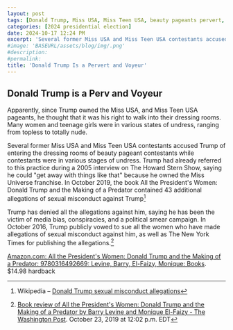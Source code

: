 ```yaml
---
layout: post
tags: [Donald Trump, Miss USA, Miss Teen USA, beauty pageants pervert, voyeur, ogling vulnerable women and teens in various states of undress]
categories: [2024 presidential election]
date: 2024-10-17 12:24 PM
excerpt: 'Several former Miss USA and Miss Teen USA contestants accused Trump of entering the dressing rooms of beauty pageant contestants while contestants were in various stages of undress. Trump had already referred to this practice during a 2005 interview on The Howard Stern Show, saying he could "get away with things like that" because he owned the Miss Universe franchise.'
#image: 'BASEURL/assets/blog/img/.png'
#description:
#permalink:
title: 'Donald Trump Is a Pervert and Voyeur'
---
```



## Donald Trump is a Perv and Voyeur

Apparently, since Trump owned the Miss USA, and Miss Teen USA pageants, he thought that it was his right to walk into their dressing rooms. Many women and teenage girls were in various states of undress, ranging from topless to totally nude.

Several former Miss USA and Miss Teen USA contestants accused Trump of entering the dressing rooms of beauty pageant contestants while contestants were in various stages of undress. Trump had already referred to this practice during a 2005 interview on The Howard Stern Show, saying he could "get away with things like that" because he owned the Miss Universe franchise. In October 2019, the book All the President's Women: Donald Trump and the Making of a Predator contained 43 additional allegations of sexual misconduct against Trump[^411]

Trump has denied all the allegations against him, saying he has been the victim of media bias, conspiracies, and a political smear campaign. In October 2016, Trump publicly vowed to sue all the women who have made allegations of sexual misconduct against him, as well as The New York Times for publishing the allegations.[^412]

[Amazon.com: All the President's Women: Donald Trump and the Making of a Predator: 9780316492669: Levine, Barry, El-Faizy, Monique: Books](https://www.amazon.com/gp/product/0316492663?ie=UTF8&tag=thewaspos09-20&camp=1789&linkCode=xm2&creativeASIN=0316492663). $14.98 hardback

[^411]: Wikipedia – [Donald Trump sexual misconduct allegations](https://en.wikipedia.org/wiki/Donald_Trump_sexual_misconduct_allegations?wprov=sfla1)

[^412]: [Book review of All the President's Women: Donald Trump and the Making of a Predator by Barry Levine and Monique El-Faizy - The Washington Post](https://www.washingtonpost.com/outlook/a-thorough-revolting-history-of-trumps-behavior-toward-women/2019/10/23/3dea9ac4-d00d-11e9-b29b-a528dc82154a_story.html). October 23, 2019 at 12:02 p.m. EDT
